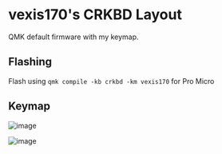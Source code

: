 # vexis170's CRKBD Layout

QMK default firmware with my keymap.

## Flashing
Flash using `qmk compile -kb crkbd -km vexis170` for Pro Micro

## Keymap
![image](https://user-images.githubusercontent.com/79429306/170833592-d481ac4d-21ca-4ffe-8a71-c47a1b8d281f.png)

![image](https://user-images.githubusercontent.com/79429306/170834078-3ed229c6-400f-4eed-8683-e3df71043a9e.png)



